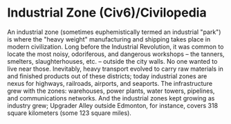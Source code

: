 # Industrial Zone (Civ6)/Civilopedia

An industrial zone (sometimes euphemistically termed an industrial "park") is where the "heavy weight" manufacturing and shipping takes place in modern civilization. Long before the Industrial Revolution, it was common to locate the most noisy, odoriferous, and dangerous workshops – the tanners, smelters, slaughterhouses, etc. – outside the city walls. No one wanted to live near those. Inevitably, heavy transport evolved to carry raw materials in and finished products out of these districts; today industrial zones are nexus for highways, railroads, airports, and seaports. The infrastructure grew with the zones: warehouses, power plants, water towers, pipelines, and communications networks. And the industrial zones kept growing as industry grew; Upgrader Alley outside Edmonton, for instance, covers 318 square kilometers (some 123 square miles).